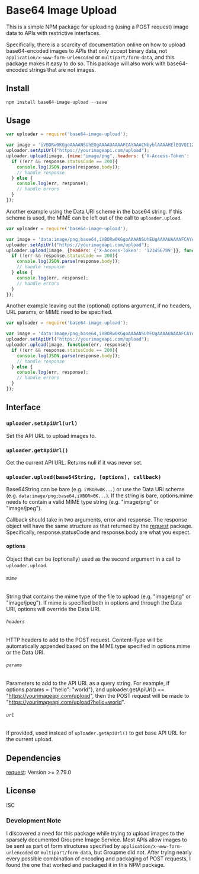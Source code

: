 # Base64 Image Upload
This is a simple NPM package for uploading (using a POST request) image data to APIs with restrictive interfaces.

Specifically, there is a scarcity of documentation online on how to upload base64-encoded images to APIs that only accept binary data, not `application/x-www-form-urlencoded` or `multipart/form-data`, and this package makes it easy to do so. This package will also work with base64-encoded strings that are not images.

## Install
```javascript
npm install base64-image-upload --save
```
## Usage
```javascript
var uploader = require('base64-image-upload');

var image = 'iVBORw0KGgoAAAANSUhEUgAAAAUAAAAFCAYAAACNbyblAAAAHElEQVQI12P4//8/w38GIAXDIBKE0DHxgljNBAAO9TXL0Y4OHwAAAABJRU5ErkJggg==';
uploader.setApiUrl("https://yourimageapi.com/upload");
uploader.upload(image, {mime:"image/png", headers: {'X-Access-Token': '123456789'}}, function(err, response){
  if (!err && response.statusCode == 200){
    console.log(JSON.parse(response.body));
    // handle response
  } else {
    console.log(err, response);
    // handle errors
  }
});
```

Another example using the Data URI scheme in the base64 string. If this scheme is used, the MIME can be left out of the call to `uploader.upload`.

```javascript
var uploader = require('base64-image-upload');

var image = 'data:image/png;base64,iVBORw0KGgoAAAANSUhEUgAAAAUAAAAFCAYAAACNbyblAAAAHElEQVQI12P4//8/w38GIAXDIBKE0DHxgljNBAAO9TXL0Y4OHwAAAABJRU5ErkJggg==';
uploader.setApiUrl("https://yourimageapi.com/upload");
uploader.upload(image, {headers: {'X-Access-Token': '123456789'}}, function(err, response){
  if (!err && response.statusCode == 200){
    console.log(JSON.parse(response.body));
    // handle response
  } else {
    console.log(err, response);
    // handle errors
  }
});
```

Another example leaving out the (optional) options argument, if no headers, URL params, or MIME need to be specified.
```javascript
var uploader = require('base64-image-upload');

var image = 'data:image/png;base64,iVBORw0KGgoAAAANSUhEUgAAAAUAAAAFCAYAAACNbyblAAAAHElEQVQI12P4//8/w38GIAXDIBKE0DHxgljNBAAO9TXL0Y4OHwAAAABJRU5ErkJggg==';
uploader.setApiUrl("https://yourimageapi.com/upload");
uploader.upload(image, function(err, response){
  if (!err && response.statusCode == 200){
    console.log(JSON.parse(response.body));
    // handle response
  } else {
    console.log(err, response);
    // handle errors
  }
});
```

## Interface
### `uploader.setApiUrl(url)`
Set the API URL to upload images to.

### `uploader.getApiUrl()`
Get the current API URL. Returns null if it was never set.

### `uploader.upload(base64String, [options], callback)`
Base64String can be bare (e.g. `iVBORw0K...`) or use the Data URI scheme (e.g. `data:image/png;base64,iVBORw0K...`). If the string is bare, options.mime needs to contain a valid MIME type string (e.g. "image/png" or "image/jpeg").

Callback should take in two arguments, error and response. The response object will have the same structure as that returned by the [request](https://github.com/request/request) package. Specifically, response.statusCode and response.body are what you expect.

#### options

Object that can be (optionally) used as the second argument in a call to `uploader.upload`.

###### `mime`
String that contains the mime type of the file to upload (e.g. "image/png" or "image/jpeg"). If mime is specified both in options and through the Data URI, options will override the Data URI.

###### `headers`
HTTP headers to add to the POST request. Content-Type will be automatically appended based on the MIME type specified in options.mime or the Data URI.

###### `params`
Parameters to add to the API URL as a query string. For example, if options.params = {"hello": "world"}, and uploader.getApiUrl() == "https://yourimageapi.com/upload", then the POST request will be made to "https://yourimageapi.com/upload?hello=world".

###### `url`
If provided, used instead of `uploader.getApiUrl()` to get base API URL for the current upload.

## Dependencies
[request](https://github.com/request/request): Version >= 2.79.0

## License
ISC

### Development Note

I discovered a need for this package while trying to upload images to the sparsely documented Groupme Image Service. Most APIs allow images to be sent as part of form structures specified by `application/x-www-form-urlencoded` or `multipart/form-data`, but Groupme did not. After trying nearly every possible combination of encoding and packaging of POST requests, I found the one that worked and packaged it in this NPM package.
